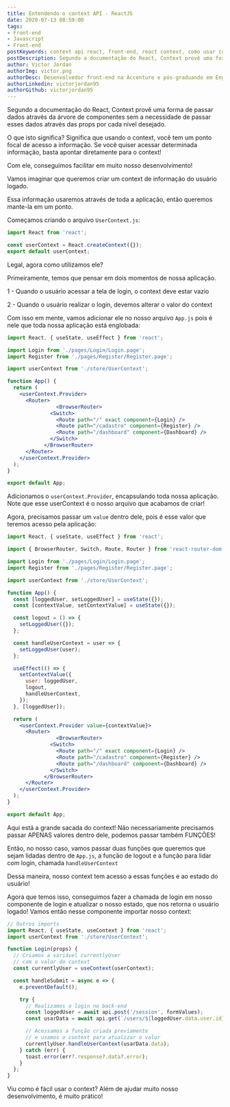 ```yaml
---
title: Entendendo o context API - ReactJS
date: 2020-07-13 08:59:00
tags:
- Front-end
- Javascript
- Front-end
postKeywords: context api react, front-end, react context, como usar context, api context, storage react, shared context, compartilhar react
postDescription: Segundo a documentação do React, Context provê uma forma de passar dados através da árvore de componentes sem a necessidade de passar esses dados através das props por cada nível desejado. O que isto significa? Significa que usando o context, você tem um ponto focal de acesso a informação. Se você quiser acessar determinada informação, basta apontar diretamente para o context! Com ele, conseguimos facilitar em muito nosso desenvolvimento!
author: Victor Jordan
authorImg: victor.png
authorDesc: Desenvolvedor front-end na Accenture e pós-graduando em Engenharia de Software pela PUC-MG e formado em Banco de Dados pela Fatec, apaixonado por usabilidade, performance e UX!
authorLinkedin: victorjordan95
authorGithub: victorjordan95
---
```


Segundo a documentação do React, Context provê uma forma de passar dados através da árvore de componentes sem a necessidade de passar esses dados através das props por cada nível desejado.

O que isto significa? Significa que usando o context, você tem um ponto focal de acesso a informação. Se você quiser acessar determinada informação, basta apontar diretamente para o context!

Com ele, conseguimos facilitar em muito nosso desenvolvimento!

<!-- more -->

Vamos imaginar que queremos criar um context de informação do usuário logado. 

Essa informação usaremos através de toda a aplicação, então queremos mante-la em um ponto.

Começamos criando o arquivo `UserContext.js`:

```jsx
import React from 'react';

const userContext = React.createContext({});
export default userContext;
```

Legal, agora como utilizamos ele?

Primeiramente, temos que pensar em dois momentos de nossa aplicação.

1 - Quando o usuário acessar a tela de login, o context deve estar vazio

2 - Quando o usuário realizar o login, devemos alterar o valor do context

Com isso em mente, vamos adicionar ele no nosso arquivo `App.js` pois é nele que toda nossa aplicação está englobada:

```jsx
import React, { useState, useEffect } from 'react';

import Login from './pages/Login/Login.page';
import Register from './pages/Register/Register.page';

import userContext from './store/UserContext';

function App() {
  return (
    <userContext.Provider>
      <Router>
				<BrowserRouter>
		      <Switch>
		        <Route path="/" exact component={Login} />
		        <Route path="/cadastro" component={Register} />
		        <Route path="/dashboard" component={Dashboard} />
		      </Switch>
		    </BrowserRouter>
      </Router>
    </userContext.Provider>
  );
}

export default App;
```

Adicionamos o `userContext.Provider`, encapsulando toda nossa aplicação. Note que esse userContext é o nosso arquivo que acabamos de criar!

Agora, precisamos passar um `value` dentro dele, pois é esse valor que teremos acesso pela aplicação:

```jsx
import React, { useState, useEffect } from 'react';

import { BrowserRouter, Switch, Route, Router } from 'react-router-dom';

import Login from './pages/Login/Login.page';
import Register from './pages/Register/Register.page';

import userContext from './store/UserContext';

function App() {
  const [loggedUser, setLoggedUser] = useState({});
  const [contextValue, setContextValue] = useState({});

  const logout = () => {
    setLoggedUser({});
  };

  const handleUserContext = user => {
    setLoggedUser(user);
  };

  useEffect(() => {
    setContextValue({
      user: loggedUser,
      logout,
      handleUserContext,
    });
  }, [loggedUser]);

  return (
    <userContext.Provider value={contextValue}>
      <Router>
				<BrowserRouter>
		      <Switch>
		        <Route path="/" exact component={Login} />
		        <Route path="/cadastro" component={Register} />
		        <Route path="/dashboard" component={Dashboard} />
		      </Switch>
		    </BrowserRouter>
      </Router>
    </userContext.Provider>
  );
}

export default App;
```

Aqui está a grande sacada do context! Não necessariamente precisamos passar APENAS valores dentro dele, podemos passar também FUNÇÕES! 

Então, no nosso caso, vamos passar duas funções que queremos que sejam lidadas dentro de `App.js`, a função de logout e a função para lidar com login, chamada `handleUserContext`

Dessa maneira, nosso context tem acesso a essas funções e ao estado do usuário! 

Agora que temos isso, conseguimos fazer a chamada de login em nosso componente de login e atualizar o nosso estado, que nos retorna o usuário logado!
Vamos então nesse componente importar nosso context:

```jsx
// Outros imports
import React, { useState, useContext } from 'react';
import userContext from './store/UserContext';

function Login(props) {
  // Criamos a variável currentlyUser 
  // com o valor do context
  const currentlyUser = useContext(userContext);

  const handleSubmit = async e => {
    e.preventDefault();

    try {
      // Realizamos o login no back-end
      const loggedUser = await api.post('/session', formValues);
      const usarData = await api.get(`/users/${loggedUser.data.user.id}`);

      // Acessamos a função criada previamente
      // e usamos o context para atualizar o valor
      currentlyUser.handleUserContext(usarData.data);
    } catch (err) {
      toast.error(err?.response?.data?.error);
    }
  };
}

```

Viu como é fácil usar o context? Além de ajudar muito nosso desenvolvimento, é muito prático!
